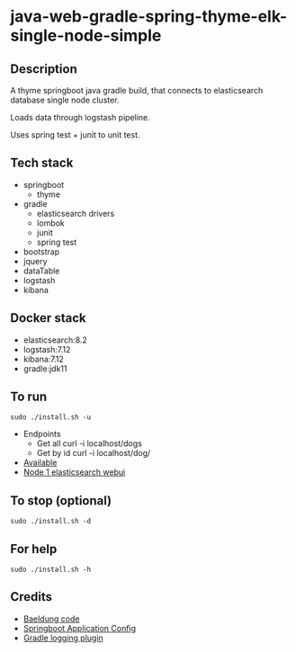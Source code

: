 # java-web-gradle-spring-thyme-elk-single-node-simple

## Description
A thyme springboot java gradle build,
that connects to elasticsearch database single node cluster.

Loads data through logstash pipeline.

Uses spring test + junit to unit test.

## Tech stack
- springboot
  - thyme
- gradle
  - elasticsearch drivers
  - lombok
  - junit
  - spring test
- bootstrap
- jquery
- dataTable
- logstash
- kibana

## Docker stack
- elasticsearch:8.2
- logstash:7.12
- kibana:7.12
- gradle:jdk11

## To run
`sudo ./install.sh -u`
- Endpoints
  - Get all curl -i localhost/dogs
  - Get by id curl -i localhost/dog/<id>
- [Available](http://localhost)
- [Node 1 elasticsearch webui](http://localhost:9200)

## To stop (optional)
`sudo ./install.sh -d`

## For help
`sudo ./install.sh -h`

## Credits
- [Baeldung code](https://www.baeldung.com/spring-data-elasticsearch-tutorial)
- [Springboot Application Config](https://betterjavacode.com/programming/elasticsearch-spring-boot)
- [Gradle logging plugin](https://github.com/radarsh/gradle-test-logger-plugin)
